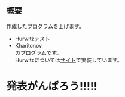 ## 概要
作成したプログラムを上げます。  
- Hurwitzテスト
- Kharitonov  
のプログラムです。  
Hurwitzについては[サイト](https://hurwitz-test.site)で実装しています。

# 発表がんばろう!!!!!